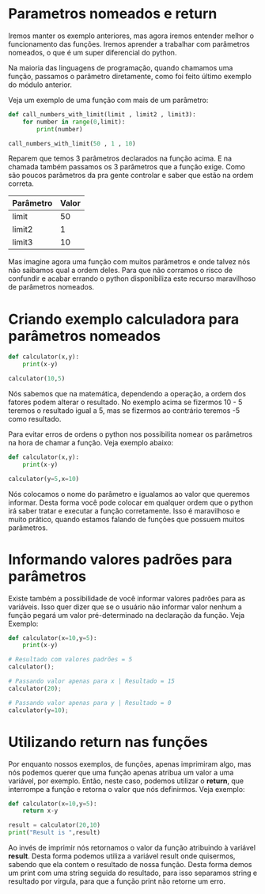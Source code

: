 # Parametros nomeados e return

Iremos manter os exemplo anteriores, mas agora iremos entender melhor o funcionamento das funções. Iremos aprender a trabalhar com parâmetros nomeados, o que é um super diferencial do python.

Na maioria das linguagens de programação, quando chamamos uma função, passamos o parâmetro diretamente, como foi feito último exemplo do módulo anterior.

Veja um exemplo de uma função com mais de um parâmetro:

```python
def call_numbers_with_limit(limit , limit2 , limit3):
    for number in range(0,limit):
        print(number)

call_numbers_with_limit(50 , 1 , 10)
```

Reparem que temos 3 parâmetros declarados na função acima. E na chamada também passamos os 3 parâmetros que a função exige. Como são poucos parâmetros da pra gente controlar e saber que estão na ordem correta.

Parâmetro | Valor
-------------- | -------
limit | 50
limit2 | 1
limit3 | 10

Mas imagine agora uma função com muitos parâmetros e onde talvez nós não saibamos qual a ordem deles. Para que não corramos o risco de confundir e acabar errando o python disponibiliza este recurso maravilhoso de parâmetros nomeados.

# Criando exemplo calculadora para parâmetros nomeados

```python
def calculator(x,y):
    print(x-y)

calculator(10,5)
```

Nós sabemos que na matemática, dependendo a operação, a ordem dos fatores podem alterar o resultado. No exemplo acima se fizermos 10 - 5 teremos o resultado igual a 5, mas se fizermos ao contrário teremos -5 como resultado.

Para evitar erros de ordens o python nos possibilita nomear os parâmetros na hora de chamar a função. Veja exemplo abaixo:

```python
def calculator(x,y):
    print(x-y)

calculator(y=5,x=10)
```

Nós colocamos o nome do parâmetro e igualamos ao valor que queremos informar. Desta forma você pode colocar em qualquer ordem que o python irá saber tratar e executar a função corretamente. Isso é maravilhoso e muito prático, quando estamos falando de funções que possuem muitos parâmetros.

# Informando valores padrões para parâmetros

Existe também a possibilidade de você informar valores padrões para as variáveis. Isso quer dizer que se o usuário não informar valor nenhum a função pegará um valor pré-determinado na declaração da função. Veja Exemplo:

```python
def calculator(x=10,y=5):
    print(x-y)

# Resultado com valores padrões = 5
calculator();

# Passando valor apenas para x | Resultado = 15
calculator(20);

# Passando valor apenas para y | Resultado = 0
calculator(y=10);
```

# Utilizando return nas funções

Por enquanto nossos exemplos, de funções, apenas imprimiram algo, mas nós podemos querer que uma função apenas atribua um valor a uma variável, por exemplo. Então, neste caso, podemos utilizar o **return**, que interrompe a função e retorna o valor que nós definirmos. Veja exemplo:

```python
def calculator(x=10,y=5):
    return x-y

result = calculator(20,10)
print("Result is ",result)
```

Ao invés de imprimir nós retornamos o valor da função atribuindo à variável **result**. Desta forma podemos utiliza a variável result onde quisermos, sabendo que ela contem o resultado de nossa função. Desta forma demos um print com uma string seguida do resultado, para isso separamos string e resultado por vírgula, para que a função print não retorne um erro.